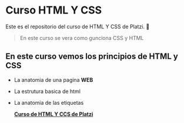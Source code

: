 # Curso HTML Y CSS
Este es el repositorio del curso de HTML Y CSS de Platzi. 💚 
>En este curso se vera como gunciona CSS y HTML 
>

## En este curso vemos los principios de HTML y CSS
* La anatomia de una pagina **WEB**
* La estrutura basica de html
* La anatomia de las etiquetas
   
  
  [**Curso de HTML Y CCS de Platzi**](https://platzi.com/clases/html-css/)